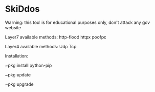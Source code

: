# SkiDdos

Warning: this tool is for educational purposes only, don't attack any gov website

Layer7 available methods:
http-flood
httpx
poofpx

Layer4 available methods:
Udp
Tcp

Installation:

~pkg install python-pip

~pkg update

~pkg upgrade

